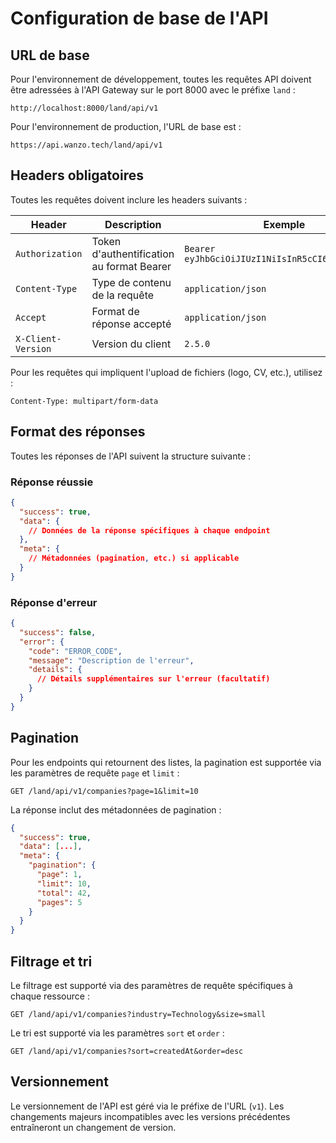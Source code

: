 # Configuration de base de l'API

## URL de base

Pour l'environnement de développement, toutes les requêtes API doivent être adressées à l'API Gateway sur le port 8000 avec le préfixe `land` :

```
http://localhost:8000/land/api/v1
```

Pour l'environnement de production, l'URL de base est :

```
https://api.wanzo.tech/land/api/v1
```

## Headers obligatoires

Toutes les requêtes doivent inclure les headers suivants :

| Header | Description | Exemple |
|--------|-------------|---------|
| `Authorization` | Token d'authentification au format Bearer | `Bearer eyJhbGciOiJIUzI1NiIsInR5cCI6IkpXVCJ9...` |
| `Content-Type` | Type de contenu de la requête | `application/json` |
| `Accept` | Format de réponse accepté | `application/json` |
| `X-Client-Version` | Version du client | `2.5.0` |

Pour les requêtes qui impliquent l'upload de fichiers (logo, CV, etc.), utilisez :
```
Content-Type: multipart/form-data
```

## Format des réponses

Toutes les réponses de l'API suivent la structure suivante :

### Réponse réussie

```json
{
  "success": true,
  "data": {
    // Données de la réponse spécifiques à chaque endpoint
  },
  "meta": {
    // Métadonnées (pagination, etc.) si applicable
  }
}
```

### Réponse d'erreur

```json
{
  "success": false,
  "error": {
    "code": "ERROR_CODE",
    "message": "Description de l'erreur",
    "details": {
      // Détails supplémentaires sur l'erreur (facultatif)
    }
  }
}
```

## Pagination

Pour les endpoints qui retournent des listes, la pagination est supportée via les paramètres de requête `page` et `limit` :

```
GET /land/api/v1/companies?page=1&limit=10
```

La réponse inclut des métadonnées de pagination :

```json
{
  "success": true,
  "data": [...],
  "meta": {
    "pagination": {
      "page": 1,
      "limit": 10,
      "total": 42,
      "pages": 5
    }
  }
}
```

## Filtrage et tri

Le filtrage est supporté via des paramètres de requête spécifiques à chaque ressource :

```
GET /land/api/v1/companies?industry=Technology&size=small
```

Le tri est supporté via les paramètres `sort` et `order` :

```
GET /land/api/v1/companies?sort=createdAt&order=desc
```

## Versionnement

Le versionnement de l'API est géré via le préfixe de l'URL (`v1`). Les changements majeurs incompatibles avec les versions précédentes entraîneront un changement de version.
